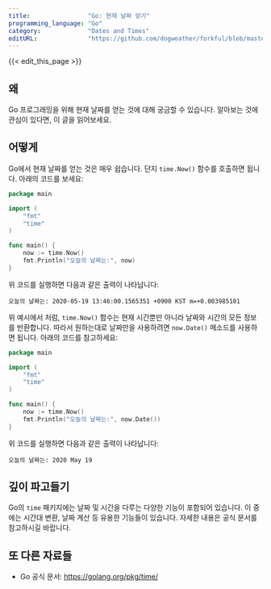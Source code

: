 ```yaml
---
title:                "Go: 현재 날짜 얻기"
programming_language: "Go"
category:             "Dates and Times"
editURL:              "https://github.com/dogweather/forkful/blob/master/content/ko/go/getting-the-current-date.md"
---
```


{{< edit_this_page >}}

## 왜

Go 프로그래밍을 위해 현재 날짜를 얻는 것에 대해 궁금할 수 있습니다. 알아보는 것에 관심이 있다면, 이 글을 읽어보세요.

## 어떻게

Go에서 현재 날짜를 얻는 것은 매우 쉽습니다. 단지 `time.Now()` 함수를 호출하면 됩니다. 아래의 코드를 보세요:

```Go
package main

import (
    "fmt"
    "time"
)

func main() {
    now := time.Now()
    fmt.Println("오늘의 날짜는:", now)
}
```

위 코드를 실행하면 다음과 같은 출력이 나타납니다:

```
오늘의 날짜는: 2020-05-19 13:46:00.1565351 +0900 KST m=+0.003985101
```

위 예시에서 처럼, `time.Now()` 함수는 현재 시간뿐만 아니라 날짜와 시간의 모든 정보를 반환합니다. 따라서 원하는대로 날짜만을 사용하려면 `now.Date()` 메소드를 사용하면 됩니다. 아래의 코드를 참고하세요:

```Go
package main

import (
    "fmt"
    "time"
)

func main() {
    now := time.Now()
    fmt.Println("오늘의 날짜는:", now.Date())
}
```

위 코드를 실행하면 다음과 같은 출력이 나타납니다:

```
오늘의 날짜는: 2020 May 19
```

## 깊이 파고들기

Go의 `time` 패키지에는 날짜 및 시간을 다루는 다양한 기능이 포함되어 있습니다. 이 중에는 시간대 변환, 날짜 계산 등 유용한 기능들이 있습니다. 자세한 내용은 공식 문서를 참고하시길 바랍니다.

## 또 다른 자료들

- Go 공식 문서: https://golang.org/pkg/time/